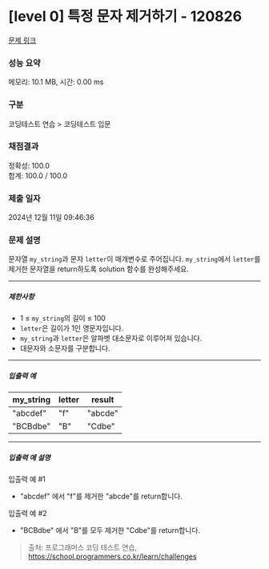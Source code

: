 # [level 0] 특정 문자 제거하기 - 120826 

[문제 링크](https://school.programmers.co.kr/learn/courses/30/lessons/120826) 

### 성능 요약

메모리: 10.1 MB, 시간: 0.00 ms

### 구분

코딩테스트 연습 > 코딩테스트 입문

### 채점결과

정확성: 100.0<br/>합계: 100.0 / 100.0

### 제출 일자

2024년 12월 11일 09:46:36

### 문제 설명

<p>문자열 <code>my_string</code>과 문자 <code>letter</code>이 매개변수로 주어집니다. <code>my_string</code>에서 <code>letter</code>를 제거한 문자열을 return하도록 solution 함수를 완성해주세요.</p>

<hr>

<h5>제한사항</h5>

<ul>
<li>1 ≤ <code>my_string</code>의 길이 ≤ 100</li>
<li><code>letter</code>은 길이가 1인 영문자입니다.</li>
<li><code>my_string</code>과 <code>letter</code>은 알파벳 대소문자로 이루어져 있습니다.</li>
<li>대문자와 소문자를 구분합니다.</li>
</ul>

<hr>

<h5>입출력 예</h5>
<table class="table">
        <thead><tr>
<th>my_string</th>
<th>letter</th>
<th>result</th>
</tr>
</thead>
        <tbody><tr>
<td>"abcdef"</td>
<td>"f"</td>
<td>"abcde"</td>
</tr>
<tr>
<td>"BCBdbe"</td>
<td>"B"</td>
<td>"Cdbe"</td>
</tr>
</tbody>
      </table>
<hr>

<h5>입출력 예 설명</h5>

<p>입출력 예 #1</p>

<ul>
<li>"abcdef" 에서 "f"를 제거한 "abcde"를 return합니다.</li>
</ul>

<p>입출력 예 #2</p>

<ul>
<li>"BCBdbe" 에서 "B"를 모두 제거한 "Cdbe"를 return합니다.</li>
</ul>


> 출처: 프로그래머스 코딩 테스트 연습, https://school.programmers.co.kr/learn/challenges